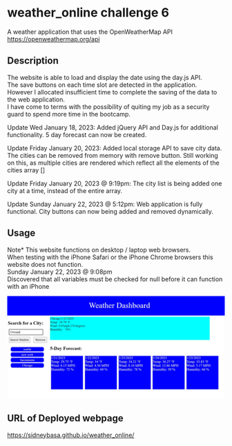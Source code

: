 # weather_online challenge 6
A weather application that uses the OpenWeatherMap API<br>
https://openweathermap.org/api

## Description
The website is able to load and display the date using the day.js API. <br> The save buttons on each time slot are detected in the application. <br> However I allocated insufficient time to complete the saving of the data to the web application. <br>
I have come to terms with the possibility of quiting my job as a security guard to spend more time in the bootcamp. <br>

Update Wed January 18, 2023: Added jQuery API and Day.js for additional functionality. 5 day forecast can now be created.

Update Friday January 20, 2023: Added local storage API to save city data. The cities can be removed from memory with remove button.
Still working on this, as multiple cities are rendered which reflect all the elements of the cities array []

Update Friday January 20, 2023 @ 9:19pm: The city list is being added one city at a time, instead of the entire array.

Update Sunday January 22, 2023 @ 5:12pm: Web application is fully functional. City buttons can now being added and removed dynamically.

## Usage
Note* This website functions on desktop / laptop web browsers. <br>
When testing with the iPhone Safari or the iPhone Chrome browsers this website does not function. <br>
Sunday January 22, 2023 @ 9:08pm <br>
Discovered that all variables must be checked for null before it can function with an iPhone

![A screen shot of the partially functioning weather data website](/screenshot.jpg)

## URL of Deployed webpage
https://sidneybasa.github.io/weather_online/
